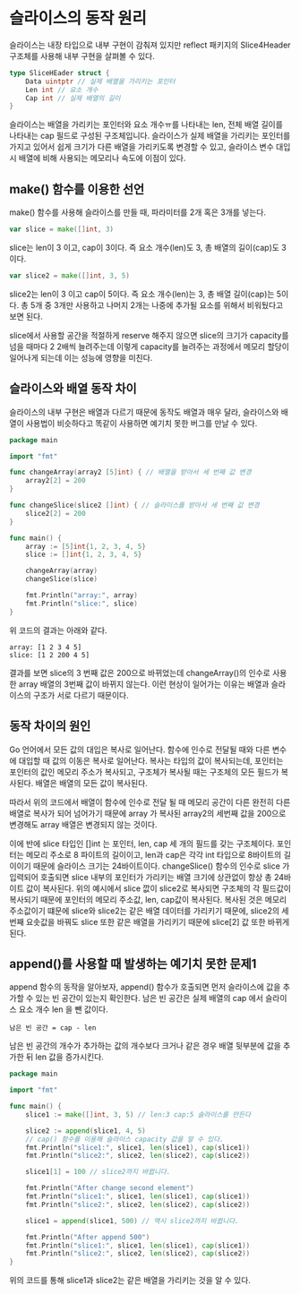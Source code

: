 # 슬라이스의 동작 원리

슬라이스는 내장 타입으로 내부 구현이 감춰져 있지만 reflect 패키지의 Slice4Header 구조체를 사용해 내부 구현을 살펴볼 수 있다.
```go
type SliceHEader struct {
    Data uintptr // 실제 배열을 가리키는 포인터
    Len int // 요소 개수
    Cap int // 실제 배열의 길이
}
```
슬라이스는 배열을 가리키는 포인터와 요소 개수ㅠ를 나타내는 len, 전체 배열 길이를 나타내는 cap 필드로 구성된 구조체입니다. 슬라이스가 실제 배열을 가리키는 포인터를 가지고 있어서 쉽게 크기가 다른 배열을 가리키도록 변경할 수 있고, 슬라이스 변수 대입 시 배열에 비해 사용되는 메모리나 속도에 이점이 있다.

## make() 함수를 이용한 선언

make() 함수를 사용해 슬라이스를 만들 때, 파라미터를 2개 혹은 3개를 넣는다.
```go
var slice = make([]int, 3)
```
slice는 len이 3 이고, cap이 3이다. 즉 요소 개수(len)도 3, 총 배열의 길이(cap)도 3 이다.
```go
var slice2 = make([]int, 3, 5)
```
slice2는 len이 3 이고 cap이 5이다. 즉 요소 개수(len)는 3, 총 배열 길이(cap)는 5이다. 총 5개 중 3개만 사용하고 나머지 2개는 나중에 추가될 요소를 위해서 비워뒀다고 보면 된다.

slice에서 사용할 공간을 적절하게 reserve 해주지 않으면 slice의 크기가 capacity를 넘을 때마다 2 2배씩 늘려주는데 이렇게 capacity를 늘려주는 과정에서 메모리 할당이 일어나게 되는데 이는 성능에 영향을 미친다.

## 슬라이스와 배열 동작 차이

슬라이스의 내부 구현은 배열과 다르기 때문에 동작도 배열과 매우 달라, 슬라이스와 배열이 사용법이 비슷하다고 똑같이 사용하면 예기치 못한 버그를 만날 수 있다.

```go
package main

import "fmt"

func changeArray(array2 [5]int) { // 배열을 받아서 세 번째 값 변경
	array2[2] = 200
}

func changeSlice(slice2 []int) { // 슬라이스를 받아서 세 번째 값 변경
	slice2[2] = 200
}

func main() {
	array := [5]int{1, 2, 3, 4, 5}
	slice := []int{1, 2, 3, 4, 5}

	changeArray(array)
	changeSlice(slice)

	fmt.Println("array:", array)
	fmt.Println("slice:", slice)
}
```
위 코드의 결과는 아래와 같다.
```
array: [1 2 3 4 5]
slice: [1 2 200 4 5]
```
결과를 보면 slice의 3 번째 값은 200으로 바뀌었는데 changeArray()의 인수로 사용한 array 배열의 3번째 값이 바뀌지 않는다. 이런 현상이 일어가는 이유는 배열과 슬라이스의 구조가 서로 다르기 때문이다.

## 동작 차이의 원인

Go 언어에서 모든 값의 대입은 복사로 일어난다. 함수에 인수로 전달될 때와 다른 변수에 대입할 때 값의 이동은 복사로 일어난다. 복사는 타입의 값이 복사되는데, 포인터는 포인터의 값인 메모리 주소가 복사되고, 구조체가 복사될 때는 구조체의 모든 필드가 복사된다. 배열은 배열의 모든 값이 복사된다.

따라서 위의 코드에서 배열이 함수에 인수로 전달 될 때 메모리 공간이 다른 완전히 다른 배열로 복사가 되어 넘어가기 때문에 array 가 복사된 array2의 세번째 값을 200으로 변경해도 array 배열은 변경되지 않는 것이다.

이에 반에 slice 타입인 []int 는 포인터, len, cap 세 개의 필드를 갖는 구조체이다. 포인터는 메모리 주소로 8 파이트의 길이이고, len과 cap은 각각 int 타입으로 8바이트의 길이이기 때문에 슬라이스 크기는 24바이트이다. changeSlice() 함수의 인수로 slice 가 입력되어 호출되면 slice 내부의 포인터가 가리키는 배열 크기에 상관없이 항상 총 24바이트 값이 복사된다.
위의 예시에서 slice 깞이 slice2로 복사되면 구조체의 각 필드값이 복사되기 때문에 포인터의 메모리 주소값, len, cap값이 복사된다.
복사된 것은 메모리 주소값이기 떄문에 slice와 slice2는 같은 배열 데이터를 가리키기 때문에, slice2의 세 번째 요솟값을 바꿔도 slice 또한 같은 배열을 가리키기 때문에 slice[2] 값 또한 바뀌게 된다.

## append()를 사용할 때 발생하는 예기치 못한 문제1
append 함수의 동작을 알아보자, append() 함수가 호출되면 먼저 슬라이스에 값을 추가할 수 있는 빈 공간이 있는지 확인한다. 남은 빈 공간은 실제 배열의 cap 에서 슬라이스 요소 개수 len 을 뺀 값이다.
```
남은 빈 공간 = cap - len
```
남은 빈 공간의 개수가 추가하는 값의 개수보다 크거나 같은 경우 배열 뒷부분에 값을 추가한 뒤 len 값을 증가시킨다.
```go
package main

import "fmt"

func main() {
	slice1 := make([]int, 3, 5) // len:3 cap:5 슬라이스를 만든다

	slice2 := append(slice1, 4, 5)
	// cap() 함수를 이용해 슬라이스 capacity 값을 알 수 있다.
	fmt.Println("slice1:", slice1, len(slice1), cap(slice1))
	fmt.Println("slice2:", slice2, len(slice2), cap(slice2))

	slice1[1] = 100 // slice2까지 바뀝니다.

	fmt.Println("After change second element")
	fmt.Println("slice1:", slice1, len(slice1), cap(slice1))
	fmt.Println("slice2:", slice2, len(slice2), cap(slice2))

	slice1 = append(slice1, 500) // 역시 slice2까지 바뀝니다.

	fmt.Println("After append 500")
	fmt.Println("slice1:", slice1, len(slice1), cap(slice1))
	fmt.Println("slice2:", slice2, len(slice2), cap(slice2))
}
```
위의 코드를 통해 slice1과 slice2는 같은 배열을 가리키는 것을 알 수 있다.